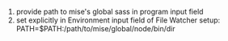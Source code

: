 1. provide path to mise's global sass in program input field
2. set explicitly in Environment input field of File Watcher setup: PATH=$PATH:/path/to/mise/global/node/bin/dir